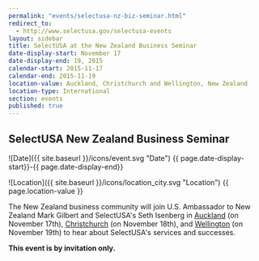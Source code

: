 ```yaml
---
permalink: "events/selectusa-nz-biz-seminar.html"
redirect_to:
  - http://www.selectusa.gov/selectusa-events
layout: sidebar
title: SelectUSA at the New Zealand Business Seminar
date-display-start: November 17
date-display-end: 19, 2015
calendar-start: 2015-11-17
calendar-end: 2015-11-19
location-value: Auckland, Christchurch and Wellington, New Zealand
location-type: International
section: events
published: true
---
```



## SelectUSA New Zealand Business Seminar



![Date]({{ site.baseurl }}/icons/event.svg "Date") {{ page.date-display-start}}-{{ page.date-display-end}}

![Location]({{ site.baseurl }}/icons/location_city.svg "Location") {{ page.location-value }}

The New Zealand business community will join U.S. Ambassador to New Zealand Mark Gilbert and SelectUSA's Seth Isenberg in [Auckland](http://www.amcham.co.nz/event-2065696) (on November 17th), [Christchurch](http://www.amcham.co.nz/event-2065699) (on November 18th), and [Wellington](http://www.amcham.co.nz/event-2065697) (on November 19th) to hear about SelectUSA's services and successes. 

**This event is by invitation only.**
